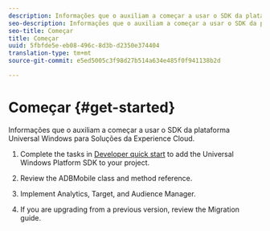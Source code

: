 ```yaml
---
description: Informações que o auxiliam a começar a usar o SDK da plataforma Universal Windows para Soluções da Experience Cloud
seo-description: Informações que o auxiliam a começar a usar o SDK da plataforma Universal Windows para Soluções da Experience Cloud
seo-title: Começar
title: Começar
uuid: 5fbfde5e-eb08-496c-8d3b-d2350e374404
translation-type: tm+mt
source-git-commit: e5ed5005c3f98d27b514a634e485f0f941138b2d

---
```



# Começar {#get-started}

Informações que o auxiliam a começar a usar o SDK da plataforma Universal Windows para Soluções da Experience Cloud.

1. Complete the tasks in [Developer quick start](/help/universal-windows/c-getting-started/dev-qs.md) to add the Universal Windows Platform SDK to your project.

1. Review the ADBMobile class and method reference.[](/help/universal-windows/c-configuration/methods.md)

1. Implement Analytics, Target, and Audience Manager.[](/help/universal-windows/analytics/analytics-methods.md)[](/help/universal-windows/target/target-methods.md)[](/help/universal-windows/audiencemgmt/audience-manager-methods.md)

1. If you are upgrading from a previous version, review the Migration guide.[](/help/universal-windows/migration-v3.md)
